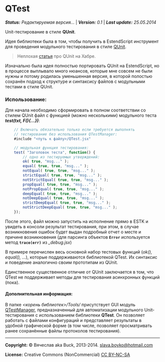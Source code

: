 # QTest
***Status:*** *Редактируемая версия...* | ***Version:*** *0.1* | ***Last update:*** *25.05.2014*

Unit-тестирование в стиле **QUnit**.

Идея библиотеки была в том, чтобы получить в EstendScript инструмент для проведения модульного тестирования в стиле [QUnit](http://qunitjs.com/).
> Неплохая [статья](http://habrahabr.ru/post/83170/) про QUnit на Хабре.

Изначально была идея полностью портировать QUnit на EstendScript, но в процессе выплывало много нюансов, которые мне совсем не были нужны и потому родилась уменьшенная версия, в которой полостью сохранён подход к структуре и синтаксису файлов с модульными тестами в стиле QUnit.

### Использование:

Для начала необходимо сформировать в полном соответствии со стилем QUnit файл с функцией (можно несколькими) модульного теста ***test(txt, F(){...})***:

```js
    // Включать обязательно только если требуется выполнять
    // тестирование без использования QTestManager:
    #include "<путь к файлу>/QTest.jsx"

    // модульная функция тестирования:
    test( "Заголовок теста", function() {
        // одно из тестируемых утверждений:
        ok( true, "msg..." );
        equal( true, true, "msg..." );
        notEqual( true, true, "msg..." );
        strictEqual( true, true, "msg..." );
        notStrictEqual( true, true, "msg..." );
        propEqual( true, true, "msg..." );
        notPropEqual( true, true, "msg..." );
        deepEqual( true, true, "msg..." );
        notDeepEqual( true, true, "msg..." );
        strictDeepEqual( true, true, "msg..." );
        notStrictDeepEqual( true, true, "msg..." );        
    });
```

После этого, файл можно запустить на исполнение прямо в ESTK и увидеть в консоли результат тестирования, при этом, в случае возникновения ошибок будет выдан подробный отчет о месте и причине возникновения (для парсинга объектов **`Error`** используется метод **`trace(err)`** из *_debug.jsx*)

В примере перечислен весь основной набор тестовых функций (*ok(), equal(), ...*), которые поддерживаются библиотекой QTest. Их синтаксис и поведение аналогично своим прототипам из QUnit.

Единственное существенное отличие от QUnit заключается в том, что QTest не поддерживает методы для тестирования асинхронных функций (пока).


#### Дополнительная информация:
В папке *<корень библиотек>/Tools/* присутствует GUI модуль [QTestManager](../../Tools/QTestManager.md), предназначенный для автоматизации модульного Unit-тестирования c использованием библиотеки **QTest**. Он позволяет работать с файлами конфигураций и представляет результаты в удобной графической форме (в том числе, позволяет просматривать ранее сохранённые файлы протоколов тестирования). 


----------------------------------
**Copyright:** © Вячеслав aka Buck, 2013-2014. <slava.boyko@hotmail.com>

**License:** Creative Commons (NonCommercial) [CC BY-NC-SA](http://creativecommons.org/licenses/by-nc-sa/3.0/)